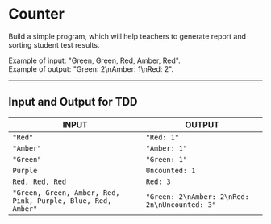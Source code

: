 # Counter

Build a simple program, which will help teachers to generate report and sorting student test results.

Example of input: "Green, Green, Red, Amber, Red".  
Example of output: "Green: 2\nAmber: 1\nRed: 2".

---
## Input and Output for TDD

| INPUT | OUTPUT |
| ----- | ------ |
| `"Red"` | `"Red: 1"` |
| `"Amber"` | `"Amber: 1"` |
| `"Green"` | `"Green: 1"` |
| `Purple`  | `Uncounted: 1` |
| `Red, Red, Red` | `Red: 3` |
| `"Green, Green, Amber, Red, Pink, Purple, Blue, Red, Amber"` | `"Green: 2\nAmber: 2\nRed: 2n\nUncounted: 3"` |
